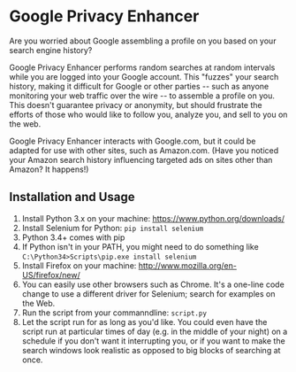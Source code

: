 Google Privacy Enhancer
=====================

Are you worried about Google assembling a profile on you based on your search engine history?

Google Privacy Enhancer performs random searches at random intervals while you are logged into your Google account. This "fuzzes" your search history, making it difficult for Google or other parties -- such as anyone monitoring your web traffic over the wire -- to assemble a profile on you. This doesn't guarantee privacy or anonymity, but should frustrate the efforts of those who would like to follow you, analyze you, and sell to you on the web.

Google Privacy Enhancer interacts with Google.com, but it could be adapted for use with other sites, such as Amazon.com. (Have you noticed your Amazon search history influencing targeted ads on sites other than Amazon? It happens!)

Installation and Usage
------------

1. Install Python 3.x on your machine: https://www.python.org/downloads/
2. Install Selenium for Python: `pip install selenium`
  3. Python 3.4+ comes with pip
  4. If Python isn't in your PATH, you might need to do something like `C:\Python34>Scripts\pip.exe install selenium`
3. Install Firefox on your machine: http://www.mozilla.org/en-US/firefox/new/
  4. You can easily use other browsers such as Chrome. It's a one-line code change to use a different driver for Selenium; search for examples on the Web.
4. Run the script from your commanndline: `script.py`
5. Let the script run for as long as you'd like. You could even have the script run at particular times of day (e.g. in the middle of your night) on a schedule if you don't want it interrupting you, or if you want to make the search windows look realistic as opposed to big blocks of searching at once.

